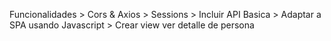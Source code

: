 Funcionalidades
    > Cors & Axios
    > Sessions
    > Incluir API Basica
    > Adaptar a SPA usando Javascript
    > Crear view ver detalle de persona